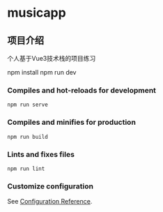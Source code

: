 # musicapp

## 项目介绍
个人基于Vue3技术栈的项目练习

npm install
npm run dev

### Compiles and hot-reloads for development
```
npm run serve
```

### Compiles and minifies for production
```
npm run build
```

### Lints and fixes files
```
npm run lint
```

### Customize configuration
See [Configuration Reference](https://cli.vuejs.org/config/).

